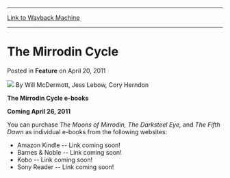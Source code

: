 
---
[Link to Wayback Machine](https://web.archive.org/web/20160316005945/http://magic.wizards.com/en/articles/archive/feature/mirrodin-cycle-2011-04-20-0)

[_metadata_:wayback_url]:- "http://magic.wizards.com/en/articles/archive/feature/mirrodin-cycle-2011-04-20-0"
[_metadata_:wayback_raw_url]:- "https://web.archive.org/web/20160316005945id_/http://magic.wizards.com/en/articles/archive/feature/mirrodin-cycle-2011-04-20-0"
[_metadata_:wayback_capture_timestamp]:- "2016-03-16 00:59:45+00:00"
[_metadata_:publish_date]:- "2011-04-20"
[_metadata_:description]:- "The Mirrodin Cycle e-booksComing April 26, 2011You can purchase The Moons of Mirrodin, The Darksteel Eye, and The Fifth Dawn as individual e-books from the following websites:"
[_metadata_:generator]:- "Drupal 7 (http://drupal.org)"
---


The Mirrodin Cycle
==================



 Posted in **Feature**
 on April 20, 2011 






![](https://media.magic.wizards.com/styles/auth_small/public/generic-avatar-150_341.png)
By Will McDermott, Jess Lebow, Cory Herndon











**The Mirrodin Cycle e-books**

**Coming April 26, 2011**

You can purchase *The Moons of Mirrodin, The Darksteel Eye,* and *The Fifth Dawn* as individual e-books from the following websites:




* Amazon Kindle -- Link coming soon!
* Barnes & Noble -- Link coming soon!
* Kobo -- Link coming soon!
* Sony Reader -- Link coming soon!






